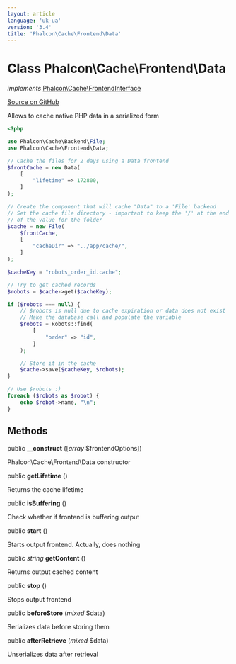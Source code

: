 ```yaml
---
layout: article
language: 'uk-ua'
version: '3.4'
title: 'Phalcon\Cache\Frontend\Data'
---
```


# Class **Phalcon\Cache\Frontend\Data**

*implements* [Phalcon\Cache\FrontendInterface](/3.4/en/api/Phalcon_Cache_FrontendInterface)

<a href="https://github.com/phalcon/cphalcon/tree/v3.4.0/phalcon/cache/frontend/data.zep" class="btn btn-default btn-sm">Source on GitHub</a>

Allows to cache native PHP data in a serialized form

```php
<?php

use Phalcon\Cache\Backend\File;
use Phalcon\Cache\Frontend\Data;

// Cache the files for 2 days using a Data frontend
$frontCache = new Data(
    [
        "lifetime" => 172800,
    ]
);

// Create the component that will cache "Data" to a 'File' backend
// Set the cache file directory - important to keep the '/' at the end of
// of the value for the folder
$cache = new File(
    $frontCache,
    [
        "cacheDir" => "../app/cache/",
    ]
);

$cacheKey = "robots_order_id.cache";

// Try to get cached records
$robots = $cache->get($cacheKey);

if ($robots === null) {
    // $robots is null due to cache expiration or data does not exist
    // Make the database call and populate the variable
    $robots = Robots::find(
        [
            "order" => "id",
        ]
    );

    // Store it in the cache
    $cache->save($cacheKey, $robots);
}

// Use $robots :)
foreach ($robots as $robot) {
    echo $robot->name, "\n";
}

```

## Methods

public **__construct** ([*array* $frontendOptions])

Phalcon\Cache\Frontend\Data constructor

public **getLifetime** ()

Returns the cache lifetime

public **isBuffering** ()

Check whether if frontend is buffering output

public **start** ()

Starts output frontend. Actually, does nothing

public *string* **getContent** ()

Returns output cached content

public **stop** ()

Stops output frontend

public **beforeStore** (*mixed* $data)

Serializes data before storing them

public **afterRetrieve** (*mixed* $data)

Unserializes data after retrieval
